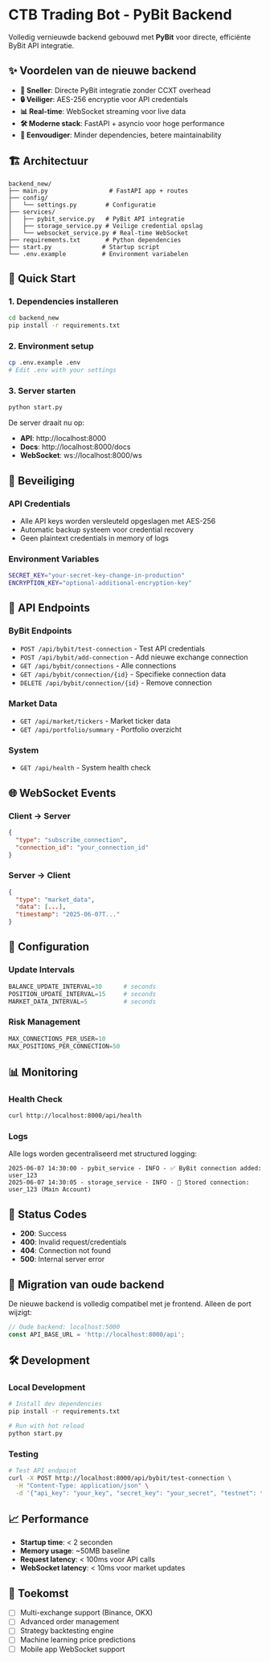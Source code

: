 # CTB Trading Bot - PyBit Backend

Volledig vernieuwde backend gebouwd met **PyBit** voor directe, efficiënte ByBit API integratie.

## ✨ Voordelen van de nieuwe backend

- **🚀 Sneller**: Directe PyBit integratie zonder CCXT overhead
- **🔒 Veiliger**: AES-256 encryptie voor API credentials
- **📊 Real-time**: WebSocket streaming voor live data
- **🛠️ Moderne stack**: FastAPI + asyncio voor hoge performance
- **🔧 Eenvoudiger**: Minder dependencies, betere maintainability

## 🏗️ Architectuur

```
backend_new/
├── main.py                 # FastAPI app + routes
├── config/
│   └── settings.py        # Configuratie
├── services/
│   ├── pybit_service.py   # PyBit API integratie
│   ├── storage_service.py # Veilige credential opslag
│   └── websocket_service.py # Real-time WebSocket
├── requirements.txt       # Python dependencies
├── start.py              # Startup script
└── .env.example          # Environment variabelen
```

## 🚀 Quick Start

### 1. Dependencies installeren

```bash
cd backend_new
pip install -r requirements.txt
```

### 2. Environment setup

```bash
cp .env.example .env
# Edit .env with your settings
```

### 3. Server starten

```bash
python start.py
```

De server draait nu op:
- **API**: http://localhost:8000
- **Docs**: http://localhost:8000/docs
- **WebSocket**: ws://localhost:8000/ws

## 🔐 Beveiliging

### API Credentials

- Alle API keys worden versleuteld opgeslagen met AES-256
- Automatic backup systeem voor credential recovery
- Geen plaintext credentials in memory of logs

### Environment Variables

```bash
SECRET_KEY="your-secret-key-change-in-production"
ENCRYPTION_KEY="optional-additional-encryption-key"
```

## 📡 API Endpoints

### ByBit Endpoints

- `POST /api/bybit/test-connection` - Test API credentials
- `POST /api/bybit/add-connection` - Add nieuwe exchange connection
- `GET /api/bybit/connections` - Alle connections
- `GET /api/bybit/connection/{id}` - Specifieke connection data
- `DELETE /api/bybit/connection/{id}` - Remove connection

### Market Data

- `GET /api/market/tickers` - Market ticker data
- `GET /api/portfolio/summary` - Portfolio overzicht

### System

- `GET /api/health` - System health check

## 🌐 WebSocket Events

### Client → Server

```json
{
  "type": "subscribe_connection",
  "connection_id": "your_connection_id"
}
```

### Server → Client

```json
{
  "type": "market_data",
  "data": [...],
  "timestamp": "2025-06-07T..."
}
```

## 🔧 Configuration

### Update Intervals

```python
BALANCE_UPDATE_INTERVAL=30      # seconds
POSITION_UPDATE_INTERVAL=15     # seconds
MARKET_DATA_INTERVAL=5          # seconds
```

### Risk Management

```python
MAX_CONNECTIONS_PER_USER=10
MAX_POSITIONS_PER_CONNECTION=50
```

## 📊 Monitoring

### Health Check

```bash
curl http://localhost:8000/api/health
```

### Logs

Alle logs worden gecentraliseerd met structured logging:

```
2025-06-07 14:30:00 - pybit_service - INFO - ✅ ByBit connection added: user_123
2025-06-07 14:30:05 - storage_service - INFO - 💾 Stored connection: user_123 (Main Account)
```

## 🚦 Status Codes

- **200**: Success
- **400**: Invalid request/credentials
- **404**: Connection not found
- **500**: Internal server error

## 🔄 Migration van oude backend

De nieuwe backend is volledig compatibel met je frontend. Alleen de port wijzigt:

```typescript
// Oude backend: localhost:5000
const API_BASE_URL = 'http://localhost:8000/api';
```

## 🛠️ Development

### Local Development

```bash
# Install dev dependencies
pip install -r requirements.txt

# Run with hot reload
python start.py
```

### Testing

```bash
# Test API endpoint
curl -X POST http://localhost:8000/api/bybit/test-connection \
  -H "Content-Type: application/json" \
  -d '{"api_key": "your_key", "secret_key": "your_secret", "testnet": true}'
```

## 📈 Performance

- **Startup time**: < 2 seconden
- **Memory usage**: ~50MB baseline
- **Request latency**: < 100ms voor API calls
- **WebSocket latency**: < 10ms voor market updates

## 🔮 Toekomst

- [ ] Multi-exchange support (Binance, OKX)
- [ ] Advanced order management
- [ ] Strategy backtesting engine
- [ ] Machine learning price predictions
- [ ] Mobile app WebSocket support